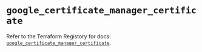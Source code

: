 # `google_certificate_manager_certificate`

Refer to the Terraform Registory for docs: [`google_certificate_manager_certificate`](https://registry.terraform.io/providers/hashicorp/google/5.29.0/docs/resources/certificate_manager_certificate).
